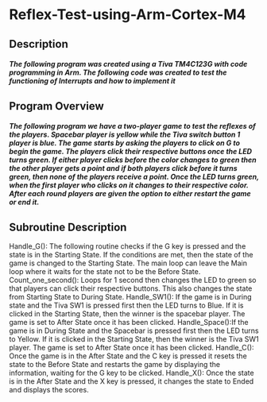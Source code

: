 # Reflex-Test-using-Arm-Cortex-M4
## Description
##### The following program was created using a Tiva TM4C123G with code programming in Arm. The following code was created to test the functioning of Interrupts and how to implement it
## Program Overview 
##### The following program we have a two-player game to test the reflexes of the players. Spacebar player is yellow while the Tiva switch button 1 player is blue. The game starts by asking the players to click on G to begin the game. The players click their respective buttons once the LED turns green. If either player clicks before the color changes to green then the other player gets a point and if both players click before it turns green, then none of the players receive a point. Once the LED turns green, when the first player who clicks on it changes to their respective color. After each round players are given the option to either restart the game or end it.
## Subroutine Description
Handle_G(): The following routine checks if the G key is pressed and the state is in the Starting State. If the conditions are met, then the state of the game is changed to the Starting State. The main loop can leave the Main loop where it waits for the state not to be the Before State.
Count_one_second(): Loops for 1 second then changes the LED to green so that players can click their respective buttons. This also changes the state from Starting State to During State. 
Handle_SW1(): If the game is in During state and the Tiva SW1 is pressed first then the LED turns to Blue. If it is clicked in the Starting State, then the winner is the spacebar player. The game is set to After State once it has been clicked. 
Handle_Space():If the game is in During State and the Spacebar is pressed first then the LED turns to Yellow. If it is clicked in the Starting State, then the winner is the Tiva SW1 player. The game is set to After State once it has been clicked. 
Handle_C(): Once the game is in the After State and the C key is pressed it resets the state to the Before State and restarts the game by displaying the information, waiting for the G key to be clicked. 
Handle_X(): Once the state is in the After State and the X key is pressed, it changes the state to Ended and displays the scores.
